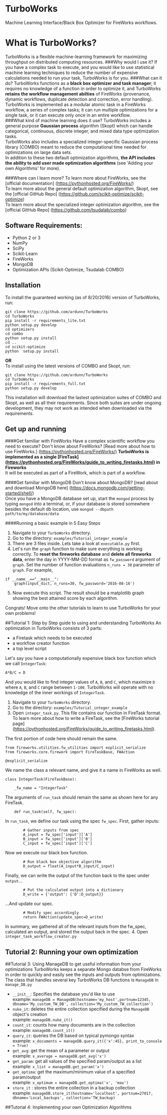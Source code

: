 # TurboWorks
Machine Learning Interface/Black Box Optimizer for FireWorks workflows.

# What is TurboWorks?
TurboWorks is a flexible machine-learning framework for maximizing throughput on distributed computing resources.
###Why would I use it?
If you have a complex task to execute, and you would like to use statistical machine learning techniques to reduce the number of expensive calculations needed
to run your task, TurboWorks is for you. 
###What can it do?
TurboWorks functions as a **black box optimizer and task manager**; it requires no knowledge of a function in order to optimize it, and TurboWorks **retains the workflow
management abilties** of FireWorks (provenance, dynamic workflows, duplicate detection and correction, error handling).   
TurboWorks is implemented as a modular atomic task in a FireWorks workflow, a series of complex tasks; it can run multiple optimizations for a single task, or it can execute
only once in an entire workflow.  
###What kind of machine learning does it use?
TurboWorks includes a general purpose **Gaussian process** algorithm (Skopt) which can handle categorical, continuous, discrete integer, and mixed data type optimization tasks.  
TurboWorks also includes a specialized integer-specific Gaussian process library (COMBO) meant to reduce the computational time needed for optimizations on large data sets.  
In addition to these two default optimization algorithms, **the API includes the ability to add user made optimization algorithms** (see 'Adding your own Algorithms' for more).

###Where can I learn more?
To learn more about FireWorks, see the [official documentation] (https://pythonhosted.org/FireWorks/)  
To learn more about the general default optimization algorithm, Skopt, see the [official GitHub Repo] (https://github.com/scikit-optimize/scikit-optimize)  
To learn more about the specialized integer optimization algorithm, see the [official GitHub Repo] (https://github.com/tsudalab/combo)

## Software Requirements:
- Python 2 or 3
- NumPy
- SciPy
- Scikit-Learn
- FireWorks
- MongoDB
- Optimization APIs (Scikit-Optimize, Tsudalab COMBO)

## Installation

To install the guaranteed working (as of 8/20/2016) version of TurboWorks, run:
```
git clone https://github.com/ardunn/TurboWorks
cd TurboWorks
pip install -r requirements_lite.txt
python setup.py develop
cd optimizers
cd combo
python setup.py install
cd .. 
cd scikit-optimize
python  setup.py install
```

**OR**  
To install using the latest versions of COMBO and Skopt, run:
```
git clone https://github.com/ardunn/TurboWorks
cd TurboWorks
pip install -r requirements_full.txt
python setup.py develop
```
This installation will download the lastest optimization suites of COMBO and Skopt, as well as all their requirements.
Since both suites are under ongoing development, they may not work as intended when downloaded via the requirements.


## Get up and running

####Get familiar with FireWorks
Have a complex scientific workflow you need to execute? Don't know about FireWorks? [Read more about how to use FireWorks.] (https://pythonhosted.org/FireWorks/)
**TurboWorks is implemented as a single [FireTask] (https://pythonhosted.org/FireWorks/guide_to_writing_firetasks.html) in Fireworks**  
It will be executed as part of a FireWork, which is part of a workflow.    

####Get familiar with MongoDB
Don't know about MongoDB? [read about and download MongoDB here] (https://docs.mongodb.com/getting-started/shell/)  
Once you have a MongoDB database set up, start the `mongod` process by typing `mongod` into a terminal, or, if your database is stored somewhere
besides the default db location, use `mongod --dbpath path/to/my/database/data`

####Running a basic example in 5 Easy Steps   

1. Navigate to your `TurboWorks` directory.
2. Go to the directory: `examples/Tutorial_integer_example`
3. There are 3 files inside. Lets take a look at `executable.py` first. 
4. Let's run the `graph` function to make sure everything is working correctly. To **reset the fireworks database** and **delete all fireworks data**, enter the day
in YYYY-MM-DD format as `fw_password` argument of `graph`. Set the number of function evaluations `n_runs = 30` parameter of `graph`. For example,
```
if __name__=="__main__":
    graph(input_dict, n_runs=30, fw_password='2016-08-16')
```
5. Now execute this script. The result should be a matplotlib graph showing the best attained score by each algorithm.   

Congrats! Move onto the other tutorials to learn to use TurboWorks for your own problems!

##Tutorial 1: Step by Step guide to using and understanding TurboWorks
An optimization in TurboWorks consists of 3 parts:
* a Firetask which needs to be executed
* a workflow creator function
* a top level script 


Let's say you have a computationally expensive black box function which we call `IntegerTask`:
```
A*B/C = D
```
And you would like to find integer values of `A`, `B`, and `C`, which maximize `D` where `A`, `B`, and `C` range between `1-100`.
TurboWorks will operate with no knowledge of the inner workings of `IntegerTask`. 
1. Navigate to your `TurboWorks` directory.
2. Go to the directory: `examples/Tutorial_integer_example`
3. Open `integer_task.py`. This file contains our function in FireTask format. To learn more about how to write a FireTask, see the [FireWorks tutorial page]
(https://pythonhosted.org/FireWorks/guide_to_writing_firetasks.html).   
  
The first portion of code here should remain the same.
```
from fireworks.utilities.fw_utilities import explicit_serialize
from fireworks.core.firework import FireTaskBase, FWAction

@explicit_serialize
```

We name the class a relevant name, and give it a name in FireWorks as well. 
```
class IntegerTask(FireTaskBase):

    _fw_name = "IntegerTask"
```

The arguments of `run_task` should remain the same as shown here for any FireTask.
```
    def run_task(self, fw_spec):
```
In `run_task`, we define our task using the spec `fw_spec`. First, gather inputs:
```
        # Gather inputs from spec
        A_input = fw_spec['input']['A']
        B_input = fw_spec['input']['B']
        C_input = fw_spec['input']['C']
```
Now we execute our black box function. 
```
        # Run black box objective algorithm
        D_output = float(A_input*B_input/C_input)
```
Finally, we can write the output of the function back to the spec under `output`...
```
        # Put the calculated output into a dictionary
        D_write = {'output': {'D':D_output}}
```
...And update our spec.
```
        # Modify spec accordingly
        return FWAction(update_spec=D_write)
```
In summary, we gathered all of the relevant inputs from the fw_spec, calculated an output, and stored the output back in the spec.
4. Open `integer_task_workflow_creator.py`
## Tutorial 2: Running your own optimization

##Tutorial 3: Using ManageDB to get useful information from your optimizations
TurboWorks keeps a separate Mongo databse from FireWorks in order to quickly and easily see the inputs and outputs from optimizations. The class that handles several key TurboWorks DB functions is `ManageDB` in `manage_DB.py`
* `__init__`: Specifies the database you'd like to use  
  example: `manageDB = ManageDB(hostname='my_host',portnum=12345, dbname='My_custom_TW_DB', collection='My_custom_TW_collection')`
* `nuke_it`: deletes the entire collection specified during the `ManageDB` object's creation  
  example: `manageDB.nuke_it()`
* `count_it`: counts how many documents are in the collection  
  example: `manageDB.count_it()`
* `query_it`: queries the DB based on typical pymongo syntax  
  example: `x_documents = manageDB.query_it({'x':45}, print_to_console = True)`
* `get_avg`: get the mean of a parameter or output   
  example: `x_average = manageDB.get_avg('x')`
* `get_param`: get all values of the specified param/output as a list  
  example: `x_list = manageDB.get_param('x')`
* `get_optima`: get the maximum/minimum value of a specified param/output  
  example: `x_optimum = manageDB.get_optima('x', 'max')`
* `store_it`  : stores the entire collection in a backup collection  
  example: `manageDB.store_it(hostname='localhost', portnum=27017, dbname='Local_backups', collection='TW_backup)`
   
##Tutorial 4: Implementing your own Optimization Algorithms